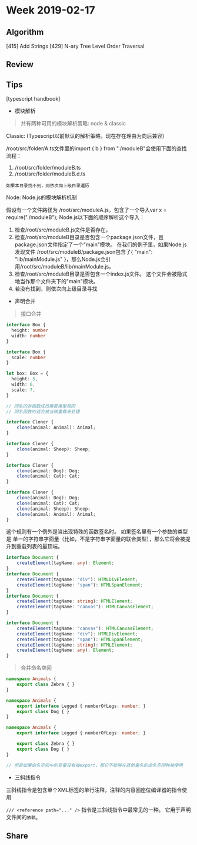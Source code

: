 # Week 2019-02-17

## Algorithm

[415] Add Strings
[429] N-ary Tree Level Order Traversal

## Review

## Tips

[typescript handbook]

- 模块解析

> 共有两种可用的模块解析策略: node & classic

Classic: (Typescript以前默认的解析策略，现在存在理由为向后兼容)

/root/src/folder/A.ts文件里的import { b } from "./moduleB"会使用下面的查找流程：

1. /root/src/folder/moduleB.ts
2. /root/src/folder/moduleB.d.ts

`如果本目录找不到，则依次向上级目录遍历`

Node: Node.js的模块解析机制

假设有一个文件路径为 /root/src/moduleA.js，包含了一个导入var x = require("./moduleB"); Node.js以下面的顺序解析这个导入：

1. 检查/root/src/moduleB.js文件是否存在。
2. 检查/root/src/moduleB目录是否包含一个package.json文件，且package.json文件指定了一个"main"模块。 在我们的例子里，如果Node.js发现文件 /root/src/moduleB/package.json包含了{ "main": "lib/mainModule.js" }，那么Node.js会引用/root/src/moduleB/lib/mainModule.js。
3. 检查/root/src/moduleB目录是否包含一个index.js文件。 这个文件会被隐式地当作那个文件夹下的"main"模块。
4. 若没有找到，则依次向上级目录寻找


- 声明合并

> 接口合并

```ts
interface Box {
  height: number
  width: number
}

interface Box {
  scale: number
}

let box: Box = {
  height: 5,
  width: 6,
  scale: 7,
}

// 同名的非函数成员需要类型相同
// 同名函数的话会被当做重载来处理

interface Cloner {
    clone(animal: Animal): Animal;
}

interface Cloner {
    clone(animal: Sheep): Sheep;
}

interface Cloner {
    clone(animal: Dog): Dog;
    clone(animal: Cat): Cat;
}

interface Cloner {
    clone(animal: Dog): Dog;
    clone(animal: Cat): Cat;
    clone(animal: Sheep): Sheep;
    clone(animal: Animal): Animal;
}
```

这个规则有一个例外是当出现特殊的函数签名时。 如果签名里有一个参数的类型是 单一的字符串字面量（比如，不是字符串字面量的联合类型），那么它将会被提升到重载列表的最顶端。

```ts
interface Document {
    createElement(tagName: any): Element;
}
interface Document {
    createElement(tagName: "div"): HTMLDivElement;
    createElement(tagName: "span"): HTMLSpanElement;
}
interface Document {
    createElement(tagName: string): HTMLElement;
    createElement(tagName: "canvas"): HTMLCanvasElement;
}

interface Document {
    createElement(tagName: "canvas"): HTMLCanvasElement;
    createElement(tagName: "div"): HTMLDivElement;
    createElement(tagName: "span"): HTMLSpanElement;
    createElement(tagName: string): HTMLElement;
    createElement(tagName: any): Element;
}
```

> 合并命名空间

```ts
namespace Animals {
    export class Zebra { }
}

namespace Animals {
    export interface Legged { numberOfLegs: number; }
    export class Dog { }
}

namespace Animals {
    export interface Legged { numberOfLegs: number; }

    export class Zebra { }
    export class Dog { }
}

// 但是如果命名空间中的变量没有被export，那它不能够在其他重名的命名空间种被使用
```

- 三斜线指令

三斜线指令是包含单个XML标签的单行注释，注释的内容回座位编译器的指令使用

`/// <reference path="..." />` 指令是三斜线指令中最常见的一种。 它用于声明文件间的`依赖`。


## Share